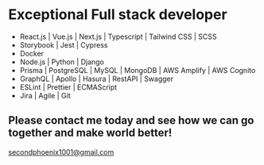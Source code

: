# Exceptional Full stack developer

- React.js | Vue.js | Next.js | Typescript | Tailwind CSS | SCSS<br />
- Storybook | Jest | Cypress<br />
- Docker<br />
- Node.js | Python | Django<br />
- Prisma | PostgreSQL | MySQL | MongoDB | AWS Amplify | AWS Cognito<br />
- GraphQL | Apollo | Hasura | RestAPI | Swagger<br />
- ESLint | Prettier | ECMAScript<br />
- Jira | Agile | Git<br />

## Please contact me today and see how we can go together and make world better! <br /> 
secondphoenix1001@gmail.com
